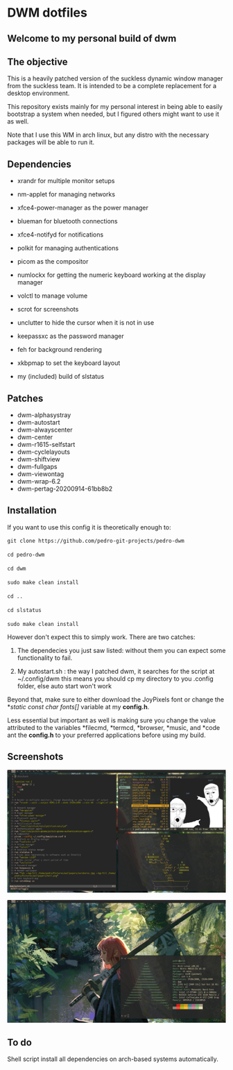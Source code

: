 # DWM dotfiles
## Welcome to my personal build of dwm

## The objective

This is a heavily patched version of the suckless dynamic window manager from the suckless team. It is intended to be a complete replacement for a desktop environment.

This repository exists mainly for my personal interest in being able to easily bootstrap a system when needed, but I figured others might want to use it as well.

Note that I use this WM in arch linux, but any distro with the necessary packages will be able to run it.

## Dependencies

- xrandr for multiple monitor setups

- nm-applet for managing networks

- xfce4-power-manager as the power manager

- blueman for bluetooth connections

- xfce4-notifyd for notifications

- polkit for managing authentications

- picom as the compositor

- numlockx for getting the numeric keyboard working at the display manager

- volctl to manage volume

- scrot for screenshots

- unclutter to hide the cursor when it is not in use

- keepassxc as the password manager

- feh for background rendering

- xkbpmap to set the keyboard layout 

- my (included) build of slstatus 

## Patches

- dwm-alphasystray
- dwm-autostart
- dwm-alwayscenter
- dwm-center
- dwm-r1615-selfstart
- dwm-cyclelayouts
- dwm-shiftview
- dwm-fullgaps
- dwm-viewontag
- dwm-wrap-6.2
- dwm-pertag-20200914-61bb8b2

## Installation

If you want to use this config it is theoretically enough to: 

```
git clone https://github.com/pedro-git-projects/pedro-dwm

cd pedro-dwm

cd dwm 

sudo make clean install

cd ..

cd slstatus 

sudo make clean install
```
However don't expect this to simply work. There are two catches:

1. The dependecies you just saw listed: without them you can expect some functionality to fail.

2. My autostart.sh : the way I patched dwm, it searches for the script at ~/.config/dwm this means you should cp my directory to you .config folder, else auto start won't work

Beyond that, make sure to either download the JoyPixels font or change the **static const char *fonts[]** variable at my **config.h**. 

Less essential but important as well is making sure you change the value attributed to the variables *filecmd, *termcd, *browser, *music, and  *code ant the **config.h** to your preferred applications before using my build.

## Screenshots

![desktop](screenshots/desktop2.png)

![desktop2](screenshots/desktop1.png)

## To do

Shell script  install all dependencies on arch-based systems automatically.  
